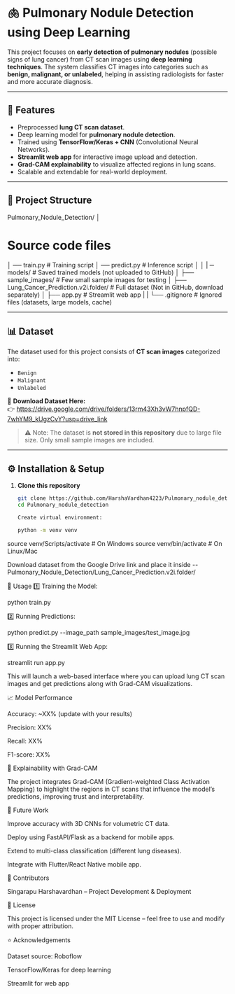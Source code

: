 # 🫁 Pulmonary Nodule Detection using Deep Learning

This project focuses on **early detection of pulmonary nodules** (possible signs of lung cancer) from CT scan images using **deep learning techniques**. The system classifies CT images into categories such as **benign, malignant, or unlabeled**, helping in assisting radiologists for faster and more accurate diagnosis.

---

## 📌 Features
- Preprocessed **lung CT scan dataset**.
- Deep learning model for **pulmonary nodule detection**.
- Trained using **TensorFlow/Keras + CNN** (Convolutional Neural Networks).
- **Streamlit web app** for interactive image upload and detection.
- **Grad-CAM explainability** to visualize affected regions in lung scans.
- Scalable and extendable for real-world deployment.

---

## 📂 Project Structure

Pulmonary_Nodule_Detection/
│
 # Source code files
│ ── train.py # Training script
│ ── predict.py # Inference script
│ 
│
| ─ models/ # Saved trained models (not uploaded to GitHub)
│
├── sample_images/ # Few small sample images for testing
│
├── Lung_Cancer_Prediction.v2i.folder/ # Full dataset (Not in GitHub, download separately)
│
├── app.py # Streamlit web app
| 
|
└── .gitignore # Ignored files (datasets, large models, cache)



---

## 📊 Dataset

The dataset used for this project consists of **CT scan images** categorized into:  
- `Benign`  
- `Malignant`  
- `Unlabeled`

🔗 **Download Dataset Here:**  
👉  https://drive.google.com/drive/folders/13rm43Xh3vW7hnpfQD-7whYM9_kUgzCvY?usp=drive_link

> ⚠️ Note: The dataset is **not stored in this repository** due to large file size. Only small sample images are included.

---

## ⚙️ Installation & Setup

1. **Clone this repository**
   ```bash
   git clone https://github.com/HarshaVardhan4223/Pulmonary_nodule_detection.git
   cd Pulmonary_nodule_detection

   Create virtual environment:

   python -m venv venv
source venv/Scripts/activate   # On Windows
source venv/bin/activate       # On Linux/Mac

Download dataset from the Google Drive link
 and place it inside  --   Pulmonary_Nodule_Detection/Lung_Cancer_Prediction.v2i.folder/

🚀 Usage
1️⃣ Training the Model:

python train.py

2️⃣ Running Predictions:

python predict.py --image_path sample_images/test_image.jpg

3️⃣ Running the Streamlit Web App:

streamlit run app.py


This will launch a web-based interface where you can upload lung CT scan images and get predictions along with Grad-CAM visualizations.


📈 Model Performance

Accuracy: ~XX% (update with your results)

Precision: XX%

Recall: XX%

F1-score: XX%


🧠 Explainability with Grad-CAM

The project integrates Grad-CAM (Gradient-weighted Class Activation Mapping) to highlight the regions in CT scans that influence the model’s predictions, improving trust and interpretability.

🔮 Future Work

Improve accuracy with 3D CNNs for volumetric CT data.

Deploy using FastAPI/Flask as a backend for mobile apps.

Extend to multi-class classification (different lung diseases).

Integrate with Flutter/React Native mobile app.


🙌 Contributors

Singarapu Harshavardhan – Project Development & Deployment


📜 License

This project is licensed under the MIT License – feel free to use and modify with proper attribution.


⭐ Acknowledgements

Dataset source: Roboflow

TensorFlow/Keras for deep learning

Streamlit for web app



